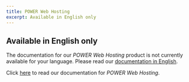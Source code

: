 ```yaml
---
title: POWER Web Hosting
excerpt: Available in English only
---
```


## Available in English only

The documentation for our *POWER Web Hosting* product is not currently available for your language. Please read our [documentation in English](https://docs.ovh.com/gb/en/web-power/).

Click [here](https://docs.ovh.com/gb/en/web-power/) to read our documentation for *POWER Web Hosting*.

